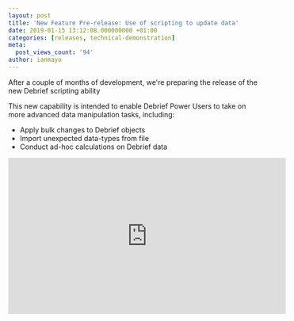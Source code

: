 ```yaml
---
layout: post
title: 'New Feature Pre-release: Use of scripting to update data'
date: 2019-01-15 13:12:08.000000000 +01:00
categories: [releases, technical-demonstration]
meta:
  post_views_count: '94'
author: ianmayo
---
```

<p>After a couple of months of development, we're preparing the release of the new Debrief scripting ability</p>
<p>This new capability is intended to enable Debrief Power Users to take on more advanced data manipulation tasks,
including:
<ul>
  <li>Apply bulk changes to Debrief objects</li>
  <li>Import unexpected data-types from file</li>
  <li>Conduct ad-hoc calculations on Debrief data</li>
</ul>

<div class="embed-responsive embed-responsive-16by9">
  <iframe class="embed-responsive-item" width="560" height="315" src="https://www.youtube.com/embed/vJ1dbZbbI5k" frameborder="0" allow="autoplay; encrypted-media" allowfullscreen></iframe>
</div>